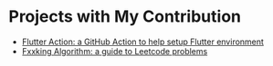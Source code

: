# Projects with My Contribution

- [Flutter Action: a GitHub Action to help setup Flutter environment](https://github.com/subosito/flutter-action)
- [Fxxking Algorithm: a guide to Leetcode problems](https://github.com/labuladong/fucking-algorithm)

<Disqus/>
